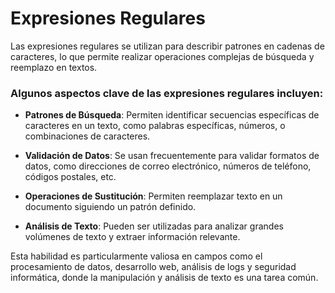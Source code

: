 # Expresiones Regulares
 Las expresiones regulares se utilizan para describir patrones en cadenas de caracteres, lo que permite realizar operaciones complejas de búsqueda y reemplazo en textos. 
### Algunos aspectos clave de las expresiones regulares incluyen:

- **Patrones de Búsqueda**: Permiten identificar secuencias específicas de caracteres en un texto, como palabras específicas, números, o combinaciones de caracteres.

- **Validación de Datos**: Se usan frecuentemente para validar formatos de datos, como direcciones de correo electrónico, números de teléfono, códigos postales, etc.

- **Operaciones de Sustitución**: Permiten reemplazar texto en un documento siguiendo un patrón definido.

- **Análisis de Texto**: Pueden ser utilizadas para analizar grandes volúmenes de texto y extraer información relevante.

Esta habilidad es particularmente valiosa en campos como el procesamiento de datos, desarrollo web, análisis de logs y seguridad informática, donde la manipulación y análisis de texto es una tarea común.
